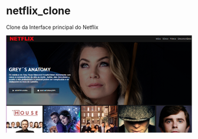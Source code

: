 # netflix_clone
Clone da Interface principal do Netflix 

<div align= "center" >
<img src= "https://github.com/ciintiacosta/netflix_clone/blob/main/clone_netflix.png" />
</div>

